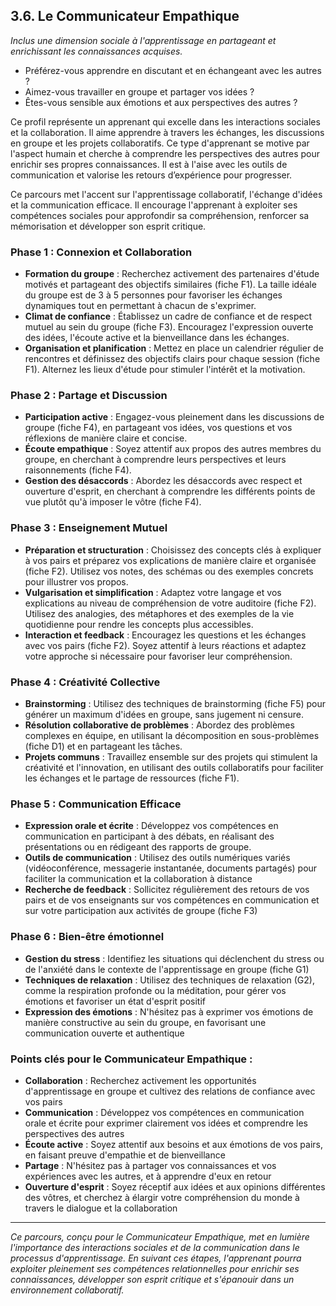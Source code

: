 ## 3.6. Le Communicateur Empathique 

_Inclus une dimension sociale à l'apprentissage en partageant et enrichissant les connaissances acquises._ 

* Préférez-vous apprendre en discutant et en échangeant avec les autres ? 
* Aimez-vous travailler en groupe et partager vos idées ? 
* Êtes-vous sensible aux émotions et aux perspectives des autres ?

Ce profil représente un apprenant qui excelle dans les interactions sociales et la collaboration. Il aime apprendre à travers les échanges, les discussions en groupe et les projets collaboratifs. Ce type d'apprenant se motive par l'aspect humain et cherche à comprendre les perspectives des autres pour enrichir ses propres connaissances. Il est à l'aise avec les outils de communication et valorise les retours d’expérience pour progresser. 

Ce parcours met l'accent sur l'apprentissage collaboratif, l'échange d'idées et la communication efficace. Il encourage l'apprenant à exploiter ses compétences sociales pour approfondir sa compréhension, renforcer sa mémorisation et développer son esprit critique.

### Phase 1 : Connexion et Collaboration

* **Formation du groupe** : Recherchez activement des partenaires d'étude motivés et partageant des objectifs similaires (fiche F1). La taille idéale du groupe est de 3 à 5 personnes pour favoriser les échanges dynamiques tout en permettant à chacun de s'exprimer.
* **Climat de confiance** : Établissez un cadre de confiance et de respect mutuel au sein du groupe (fiche F3). Encouragez l'expression ouverte des idées, l'écoute active et la bienveillance dans les échanges.
* **Organisation et planification** : Mettez en place un calendrier régulier de rencontres et définissez des objectifs clairs pour chaque session (fiche F1). Alternez les lieux d'étude pour stimuler l'intérêt et la motivation.

### Phase 2 : Partage et Discussion

* **Participation active** : Engagez-vous pleinement dans les discussions de groupe (fiche F4), en partageant vos idées, vos questions et vos réflexions de manière claire et concise.
* **Écoute empathique** : Soyez attentif aux propos des autres membres du groupe, en cherchant à comprendre leurs perspectives et leurs raisonnements (fiche F4).
* **Gestion des désaccords** : Abordez les désaccords avec respect et ouverture d'esprit, en cherchant à comprendre les différents points de vue plutôt qu'à imposer le vôtre (fiche F4).

### Phase 3 : Enseignement Mutuel

* **Préparation et structuration** : Choisissez des concepts clés à expliquer à vos pairs et préparez vos explications de manière claire et organisée (fiche F2). Utilisez vos notes, des schémas ou des exemples concrets pour illustrer vos propos.
* **Vulgarisation et simplification** : Adaptez votre langage et vos explications au niveau de compréhension de votre auditoire (fiche F2). Utilisez des analogies, des métaphores et des exemples de la vie quotidienne pour rendre les concepts plus accessibles.
* **Interaction et feedback** : Encouragez les questions et les échanges avec vos pairs (fiche F2). Soyez attentif à leurs réactions et adaptez votre approche si nécessaire pour favoriser leur compréhension.

### Phase 4 : Créativité Collective

* **Brainstorming** : Utilisez des techniques de brainstorming (fiche F5) pour générer un maximum d'idées en groupe, sans jugement ni censure.
* **Résolution collaborative de problèmes** : Abordez des problèmes complexes en équipe, en utilisant la décomposition en sous-problèmes (fiche D1) et en partageant les tâches.
* **Projets communs** : Travaillez ensemble sur des projets qui stimulent la créativité et l'innovation, en utilisant des outils collaboratifs pour faciliter les échanges et le partage de ressources (fiche F1).

### Phase 5 : Communication Efficace

* **Expression orale et écrite** : Développez vos compétences en communication en participant à des débats, en réalisant des présentations ou en rédigeant des rapports de groupe.
* **Outils de communication** : Utilisez des outils numériques variés (vidéoconférence, messagerie instantanée, documents partagés) pour faciliter la communication et la collaboration à distance
* **Recherche de feedback** : Sollicitez régulièrement des retours de vos pairs et de vos enseignants sur vos compétences en communication et sur votre participation aux activités de groupe (fiche F3)

### Phase 6 : Bien-être émotionnel

* **Gestion du stress** : Identifiez les situations qui déclenchent du stress ou de l'anxiété dans le contexte de l'apprentissage en groupe (fiche G1)
* **Techniques de relaxation** : Utilisez des techniques de relaxation (G2), comme la respiration profonde ou la méditation, pour gérer vos émotions et favoriser un état d'esprit positif
* **Expression des émotions** : N'hésitez pas à exprimer vos émotions de manière constructive au sein du groupe, en favorisant une communication ouverte et authentique

### Points clés pour le Communicateur Empathique :

* **Collaboration** : Recherchez activement les opportunités d'apprentissage en groupe et cultivez des relations de confiance avec vos pairs
* **Communication** : Développez vos compétences en communication orale et écrite pour exprimer clairement vos idées et comprendre les perspectives des autres
* **Écoute active** : Soyez attentif aux besoins et aux émotions de vos pairs, en faisant preuve d'empathie et de bienveillance
* **Partage** : N'hésitez pas à partager vos connaissances et vos expériences avec les autres, et à apprendre d'eux en retour
* **Ouverture d'esprit** : Soyez réceptif aux idées et aux opinions différentes des vôtres, et cherchez à élargir votre compréhension du monde à travers le dialogue et la collaboration

***

_Ce parcours, conçu pour le Communicateur Empathique, met en lumière l'importance des interactions sociales et de la communication dans le processus d'apprentissage. En suivant ces étapes, l'apprenant pourra exploiter pleinement ses compétences relationnelles pour enrichir ses connaissances, développer son esprit critique et s'épanouir dans un environnement collaboratif._
